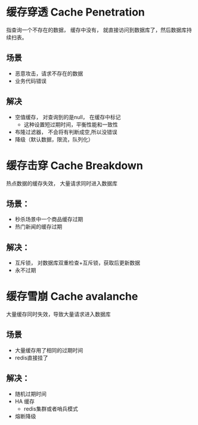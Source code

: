 # 缓存穿透 Cache Penetration
指查询一个不存在的数据， 缓存中没有， 就直接访问到数据库了，然后数据库持续扫表。
## 场景
- 恶意攻击，请求不存在的数据
- 业务代码错误
## 解决
- 空值缓存， 对查询到的是null， 在缓存中标记
	- 这种设置短过期时间，平衡性能和一致性
- 布隆过滤器， 不会将有判断成空,所以没错误
- 降级（默认数据，限流，队列化）
# 缓存击穿 Cache Breakdown
热点数据的缓存失效， 大量请求同时进入数据库
## 场景：
- 秒杀场景中一个商品缓存过期
- 热门新闻的缓存过期
## 解决：
- 互斥锁， 对数据库双重检查+互斥锁，获取后更新数据
- 永不过期
# 缓存雪崩 Cache avalanche
大量缓存同时失效，导致大量请求进入数据库
## 场景
- 大量缓存用了相同的过期时间
- redis直接挂了
## 解决：
- 随机过期时间
- HA 缓存
	- redis集群或者哨兵模式
- 熔断降级